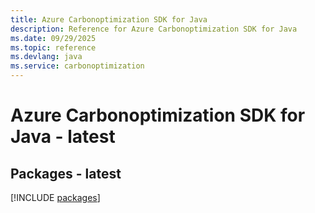 ```yaml
---
title: Azure Carbonoptimization SDK for Java
description: Reference for Azure Carbonoptimization SDK for Java
ms.date: 09/29/2025
ms.topic: reference
ms.devlang: java
ms.service: carbonoptimization
---
```

# Azure Carbonoptimization SDK for Java - latest
## Packages - latest
[!INCLUDE [packages](carbonoptimization-index.md)]